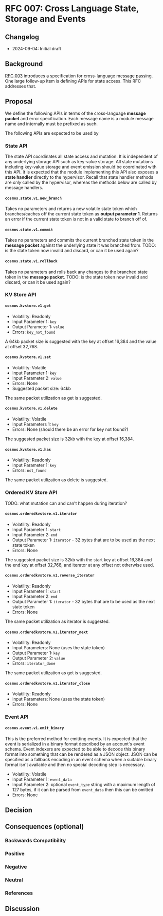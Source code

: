 # RFC 007: Cross Language State, Storage and Events

## Changelog

* 2024-09-04: Initial draft

## Background

[RFC 003](./rfc-003-crosslang.md) introduces a specification for cross-language
message passing. One large follow-up item is defining APIs for state access.
This RFC addresses that.

## Proposal

We define the following APIs in terms of the cross-language **message packet** and error specification. Each message name is a module message name and internally must be prefixed as such.

The following APIs are expected to be used by 

### State API

The state API coordinates all state access and mutation.
It is independent of any underlying storage API such as key-value storage.
All state mutations including key-value storage and event emission should be
coordinated with this API.
It is expected that the module implementing this API
also exposes a **state handler** directly to the hypervisor.
Recall that state handler methods are _only_ called by the hypervisor,
whereas the methods below are called by message handlers.

#### `cosmos.state.v1.new_branch`

Takes no parameters and returns a new volatile state token which branches/caches off the current state token as **output parameter 1**. Returns an error if the current state token is not in a valid state to branch off of.

#### `cosmos.state.v1.commit`

Takes no parameters and commits the current branched state token in the **message packet** against the underlying state it was branched from.
TODO: is the state token now invalid and discard, or can it be used again?

#### `cosmos.state.v1.rollback`

Takes no parameters and rolls back any changes to the branched state token in the **message packet**.
TODO: is the state token now invalid and discard, or can it be used again?

### KV Store API

#### `cosmos.kvstore.v1.get`

* Volatility: Readonly
* Input Parameter 1: `key`
* Output Parameter 1: `value`
* Errors: `key_not_found`

A 64kb packet size is suggested with the key at offset 16,384 and the value at offset 32,768.

#### `cosmos.kvstore.v1.set`

* Volatility: Volatile
* Input Parameter 1: `key`
* Input Parameter 2: `value`
* Errors: None
* Suggested packet size: 64kb

The same packet utilization as get is suggested.

#### `cosmos.kvstore.v1.delete`

* Volatility: Volatile
* Input Parameters 1: `key`
* Errors: None (should there be an error for key not found?)

The suggested packet size is 32kb with the key at offset 16,384.

#### `cosmos.kvstore.v1.has`

* Volatility: Readonly
* Input Parameter 1: `key`
* Errors: `not_found`

The same packet utilization as delete is suggested.

### Ordered KV Store API

TODO: what mutation can and can't happen during iteration?

#### `cosmos.orderedkvstore.v1.iterator`

* Volatility: Readonly
* Input Parameter 1: `start`
* Input Parameter 2: `end`
* Output Parameter 1: `iterator` - 32 bytes that are to be used as the next state token
* Errors: None

The suggested packet size is 32kb with the start key at offset 16,384 and the end key at offset 32,768,
and iterator at any offset not otherwise used.

#### `cosmos.orderedkvstore.v1.reverse_iterator`

* Volatility: Readonly
* Input Parameter 1: `start`
* Input Parameter 2: `end`
* Output Parameter 1: `iterator` - 32 bytes that are to be used as the next state token
* Errors: None

The same packet utilization as iterator is suggested.

#### `cosmos.orderedkvstore.v1.iterator_next`

* Volatility: Readonly
* Input Parameters: None (uses the state token)
* Output Parameter 1: `key`
* Output Parameter 2: `value`
* Errors: `iterator_done`

The same packet utilization as get is suggested.

#### `cosmos.orderedkvstore.v1.iterator_close`

* Volatility: Readonly
* Input Parameters: None (uses the state token)
* Errors: None

### Event API

#### `cosmos.event.v1.emit_binary`

This is the preferred method for emitting events.
It is expected that the event is serialized in a binary format described by an account's
event schema.
Event indexers are expected to be able to decode this binary format into something that can be
rendered as a JSON object.
JSON can be specified as a fallback encoding in an event schema when a suitable binary format
isn't available and then no special decoding step is necessary.

* Volatility: Volatile
* Input Parameter 1: `event_data`
* Input Parameter 2: optional `event_type` string with a maximum length of 127 bytes, if it can be parsed from `event_data` then this can be omitted
* Errors: None

## Decision

## Consequences (optional)

### Backwards Compatibility

### Positive

### Negative

### Neutral

### References

## Discussion
